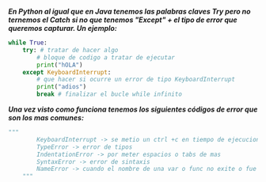 ***En Python al igual que en Java tenemos las palabras claves Try pero no ternemos el Catch si no que tenemos "Except" + el tipo de error que queremos capturar. Un ejemplo:***

```python
while True:
    try: # tratar de hacer algo
        # bloque de codigo a tratar de ejecutar
        print("hOLA")
    except KeyboardInterrupt:
        # que hacer si ocurre un error de tipo KeyboardInterrupt
        print("adios")
        break # finalizar el bucle while infinito
```

***Una vez visto como funciona tenemos los siguientes códigos de error que son los mas comunes:***

```python
"""
        KeyboardInterrupt -> se metio un ctrl +c en tiempo de ejecucion
        TypeError -> error de tipos
        IndentationError -> por meter espacios o tabs de mas
        SyntaxError -> error de sintaxis
        NameError -> cuando el nombre de una var o func no exite o fue mal escrito
    """
```
